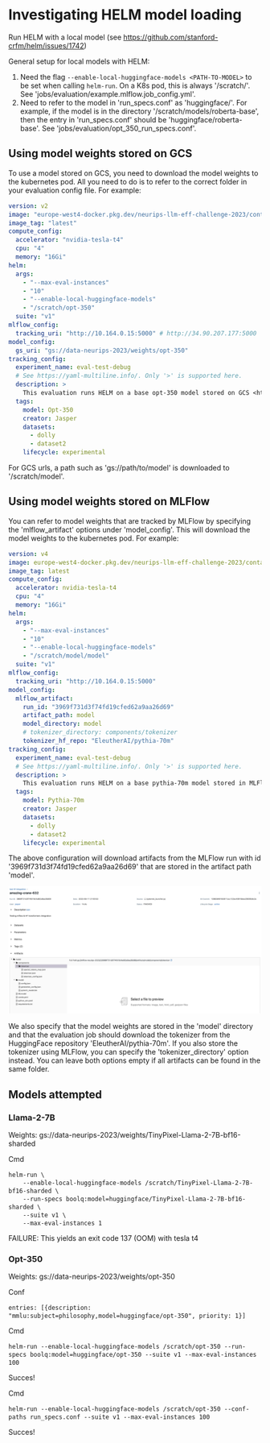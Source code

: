 # Investigating HELM model loading

Run HELM with a local model (see https://github.com/stanford-crfm/helm/issues/1742)

General setup for local models with HELM:

1. Need the flag `--enable-local-huggingface-models <PATH-TO-MODEL>` to be set when calling `helm-run`. On a K8s pod,
this is always '/scratch/<MODEL-FOLDER>'. See 'jobs/evaluation/example.mlflow.job_config.yml'.
1. Need to refer to the model in 'run_specs.conf' as 'huggingface/<MODEL-NAME>'. For example, if the model is in the
directory '/scratch/models/roberta-base', then the entry in 'run_specs.conf' should be 'huggingface/roberta-base'.
See 'jobs/evaluation/opt_350_run_specs.conf'.

## Using model weights stored on GCS

To use a model stored on GCS, you need to download the model weights to the kubernetes pod. All you need to do is to
refer to the correct folder in your evaluation config file. For example:

```yaml
version: v2
image: "europe-west4-docker.pkg.dev/neurips-llm-eff-challenge-2023/container-registry-neurips-2023/evaluation"
image_tag: "latest"
compute_config:
  accelerator: "nvidia-tesla-t4"
  cpu: "4"
  memory: "16Gi"
helm:
  args:
    - "--max-eval-instances"
    - "10"
    - "--enable-local-huggingface-models"
    - "/scratch/opt-350"
  suite: "v1"
mlflow_config:
  tracking_uri: "http://10.164.0.15:5000" # http://34.90.207.177:5000
model_config:
  gs_uri: "gs://data-neurips-2023/weights/opt-350"
tracking_config:
  experiment_name: eval-test-debug
  # See https://yaml-multiline.info/. Only '>' is supported here.
  description: >
    This evaluation runs HELM on a base opt-350 model stored on GCS <https://huggingface.co/facebook/opt-350m/tree/main>.
  tags:
    model: Opt-350
    creator: Jasper
    datasets:
      - dolly
      - dataset2
    lifecycle: experimental
```

For GCS urls, a path such as 'gs://path/to/model' is downloaded to '/scratch/model'.

## Using model weights stored on MLFlow

You can refer to model weights that are tracked by MLFlow by specifying the 'mlflow_artifact' options under 'model_config'.
This will download the model weights to the kubernetes pod. For example:

```yaml
version: v4
image: europe-west4-docker.pkg.dev/neurips-llm-eff-challenge-2023/container-registry-neurips-2023/evaluation
image_tag: latest
compute_config:
  accelerator: nvidia-tesla-t4
  cpu: "4"
  memory: "16Gi"
helm:
  args:
    - "--max-eval-instances"
    - "10"
    - "--enable-local-huggingface-models"
    - "/scratch/model/model"
  suite: "v1"
mlflow_config:
  tracking_uri: "http://10.164.0.15:5000"
model_config:
  mlflow_artifact:
    run_id: "3969f731d3f74fd19cfed62a9aa26d69"
    artifact_path: model
    model_directory: model
    # tokenizer_directory: components/tokenizer
    tokenizer_hf_repo: "EleutherAI/pythia-70m"
tracking_config:
  experiment_name: eval-test-debug
  # See https://yaml-multiline.info/. Only '>' is supported here.
  description: >
    This evaluation runs HELM on a base pythia-70m model stored in MLFlow <https://huggingface.co/EleutherAI/pythia-70m>.
  tags:
    model: Pythia-70m
    creator: Jasper
    datasets:
      - dolly
      - dataset2
    lifecycle: experimental
```

The above configuration will download artifacts from the MLFlow run with id '3969f731d3f74fd19cfed62a9aa26d69'
that are stored in the artifact path 'model'.

![](./static/mlflow_artifacts_eval_job.png)

We also specify that the model weights are stored in the 'model' directory
and that the evaluation job should download the tokenizer from the HuggingFace repository 'EleutherAI/pythia-70m'.
If you also store the tokenizer using MLFlow, you can specify the 'tokenizer_directory' option instead. You can leave
both options empty if all artifacts can be found in the same folder.

## Models attempted

### Llama-2-7B

Weights: gs://data-neurips-2023/weights/TinyPixel-Llama-2-7B-bf16-sharded

Cmd

```
helm-run \
    --enable-local-huggingface-models /scratch/TinyPixel-Llama-2-7B-bf16-sharded \
    --run-specs boolq:model=huggingface/TinyPixel-Llama-2-7B-bf16-sharded \
    --suite v1 \
    --max-eval-instances 1
```

FAILURE: This yields an exit code 137 (OOM) with tesla t4

### Opt-350

Weights: gs://data-neurips-2023/weights/opt-350

Conf

```text
entries: [{description: "mmlu:subject=philosophy,model=huggingface/opt-350", priority: 1}]
```

Cmd

```
helm-run --enable-local-huggingface-models /scratch/opt-350 --run-specs boolq:model=huggingface/opt-350 --suite v1 --max-eval-instances 100
```

Succes!

Cmd

```
helm-run --enable-local-huggingface-models /scratch/opt-350 --conf-paths run_specs.conf --suite v1 --max-eval-instances 100
```

Succes!

